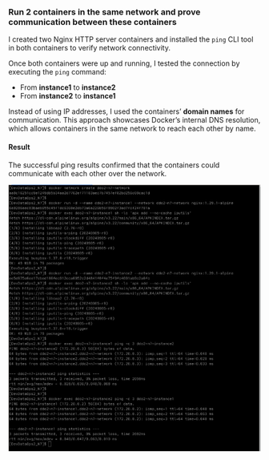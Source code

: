 ### Run 2 containers in the same network and prove communication between these containers

I created two Nginx HTTP server containers and installed the `ping` CLI tool in both containers to verify network connectivity.

Once both containers were up and running, I tested the connection by executing the `ping` command:
- From **instance1** to **instance2**
- From **instance2** to **instance1**

Instead of using IP addresses, I used the containers’ **domain names** for communication. This approach showcases Docker’s internal DNS resolution, which allows containers in the same network to reach each other by name.

#### Result
The successful ping results confirmed that the containers could communicate with each other over the network.

![Network communication](./screenshots/network-communication-result.png)
